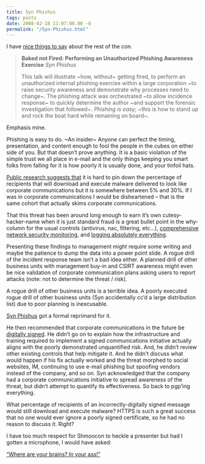 ```yaml
---
title: Syn Phishus
tags: posts
date: 2008-02-18 11:07:00.00 -8
permalink: "/Syn-Phishus.html"
---
```

I have [nice things to say](/shmoocon-2008) about the rest of the con.

> **Baked not Fired: Performing an Unauthorized Phishing Awareness Exercise**
> _Syn Phishus_
>
> This talk will illustrate ~how, without~ getting fired, to perform an unauthorized internal phishing exercise within a large corporation ~to raise security awareness and demonstrate why processes need to change~. The phishing attack was orchestrated ~to allow incidence response~ to quickly determine the author ~and support the forensic investigation that followed~. _Phishing is easy_; ~this is how to stand up and rock the boat hard while remaining on board~.

Emphasis mine.

Phishing is easy to do. ~An insider~ Anyone can perfect the timing, presentation, and content enough to fool the people in the cubes on either side of you. But that doesn’t prove anything. It is a basic violation of the simple trust we all place in e-mail and the only things keeping you smart folks from falling for it is how poorly it is usually done, and your tinfoil hats.

[Public research suggests that](http://www.scientis.com/Security/Phishing.html) it is hard to pin down the percentage of recipients that will download and execute malware delivered to look like corporate communications but it is somewhere between 5% and 30%. If I was in corporate communications I would be disheartened – that is the same cohort that actually skims corporate communications.

That this threat has been around long enough to earn it’s own cutesy-hacker-name when it is just standard fraud is a great bullet point in the why-column for the usual controls (antivirus, nac, filtering, etc…), [comprehensive network security monitoring](http://taosecurity.blogspot.com/2007/12/does-failure-sell.html), and [logging absolutely everything](http://www.loganalysis.org/).

Presenting these findings to management might require some writing and maybe the patience to dump the data into a power point slide. A rogue drill of the incident response team isn’t a bad idea either. A planned drill of other business units with management buy-in and CSIRT awareness might even be nice validation of corporate communication plans asking users to report attacks (note: not to determine the threat / risk).

A rogue drill of other business units is a terrible idea. A poorly executed rogue drill of other business units (Syn accidentally cc’d a large distribution list) due to poor planning is inexcusable.

[Syn Phishus](http://www.linkedin.com/pub/5/038/14A) got a formal reprimand for it.

He then recommended that corporate communications in the future be [digitally signed](http://www.pgp.com/). He didn’t go on to explain how the infrastructure and training required to implement a signed communications initiative actually aligns with the poorly demonstrated unquantified risk. And, he didn’t review other existing controls that help mitigate it. And he didn’t discuss what would happen if his fix actually worked and the threat morphed to social websites, IM, continuing to use e-mail phishing but spoofing vendors instead of the company, and so on. Syn acknowledged that the company had a corporate communications initiative to spread awareness of the threat, but didn’t attempt to quantify its effectiveness. So back to pgp’ing everything.

What percentage of recipients of an incorrectly-digitally signed message would still download and execute malware? HTTPS is such a great success that no one would ever ignore a poorly signed certificate, so he had no reason to discuss it. Right?

I have too much respect for Shmoocon to heckle a presenter but had I gotten a microphone, I would have asked:

[“Where are your brains? In your ass!”](http://www.moviewavs.com/Movies/Hackers.html")